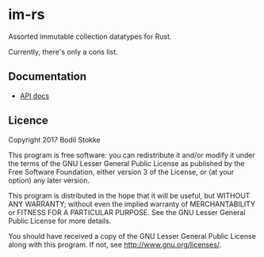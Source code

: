 # im-rs

Assorted immutable collection datatypes for Rust.

Currently, there's only a cons list.

## Documentation

* [API docs](https://bodil.lol/im-rs/1.0.0/im/)

## Licence

Copyright 2017 Bodil Stokke

This program is free software: you can redistribute it and/or modify
it under the terms of the GNU Lesser General Public License as
published by the Free Software Foundation, either version 3 of the
License, or (at your option) any later version.

This program is distributed in the hope that it will be useful, but
WITHOUT ANY WARRANTY; without even the implied warranty of
MERCHANTABILITY or FITNESS FOR A PARTICULAR PURPOSE. See the GNU
Lesser General Public License for more details.

You should have received a copy of the GNU Lesser General Public
License along with this program. If not, see
<http://www.gnu.org/licenses/>.
